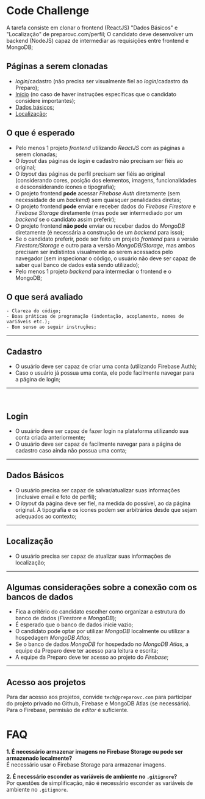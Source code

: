 # Code Challenge

A tarefa consiste em clonar o frontend (ReactJS) "Dados Básicos" e "Localização" de preparovc.com/perfil; O candidato deve desenvolver um backend (NodeJS) capaz de intermediar as requisições entre frontend e MongoDB;

## Páginas a serem clonadas

-   _login_/cadastro (não precisa ser visualmente fiel ao _login_/cadastro da Preparo);
-   [Início](https://preparovc.com/perfil) (no caso de haver instruções específicas que o candidato considere importantes);
-   [Dados básicos](https://preparovc.com/perfil/formsperfil);
-   [Localização](https://preparovc.com/perfil/formslocalizacao);

## O que é esperado

-   Pelo menos 1 projeto _frontend_ utilizando _ReactJS_ com as páginas a serem clonadas;
-   O _layout_ das páginas de _login_ e cadastro não precisam ser fiéis ao original;
-   O _layout_ das páginas de perfil precisam ser fiéis ao original (considerando cores, posição dos elementos, imagens, funcionalidades e desconsiderando ícones e tipografia);
-   O projeto frontend **pode** acessar _Firebase Auth_ diretamente (sem necessidade de um _backend_) sem quaisquer penalidades diretas;
-   O projeto frontend **pode** enviar e receber dados do _Firebase Firestore_ e _Firebase Storage_ diretamente (mas pode ser intermediado por um _backend_ se o candidato assim preferir);
-   O projeto frontend **não pode** enviar ou receber dados do _MongoDB_ diretamente (é necessária a construção de um _backend_ para isso);
-   Se o candidato preferir, pode ser feito um projeto _frontend_ para a versão _Firestore/Storage_ e outro para a versão _MongoDB/Storage_, mas ambos precisam ser indistintos visualmente ao serem acessados pelo navegador (sem inspecionar o código, o usuário não deve ser capaz de saber qual banco de dados está sendo utilizado);
-   Pelo menos 1 projeto _backend_ para intermediar o frontend e o MongoDB;

## O que será avaliado

    - Clareza do código;
    - Boas práticas de programação (indentação, acoplamento, nomes de variáveis etc.);
    - Bom senso ao seguir instruções;

---

## Cadastro

-   O usuário deve ser capaz de criar uma conta (utilizando Firebase Auth);
-   Caso o usuário já possua uma conta, ele pode facilmente navegar para a página de login;

---
<br>

## Login

-   O usuário deve ser capaz de fazer login na plataforma utilizando sua conta criada anteriormente;
-   O usuário deve ser capaz de facilmente navegar para a página de cadastro caso ainda não possua uma conta;

---

## Dados Básicos

-   O usuário precisa ser capaz de salvar/atualizar suas informações (inclusive email e foto de perfil);
-   O _layout_ da página deve ser fiel, na medida do possível, ao da página original. A tipografia e os ícones podem ser arbitrários desde que sejam adequados ao contexto;

---

## Localização

-   O usuário precisa ser capaz de atualizar suas informações de localização;

---

## Algumas considerações sobre a conexão com os bancos de dados

-   Fica a critério do candidato escolher como organizar a estrutura do banco de dados (_Firestore_ e _MongoDB_);
-   É esperado que o banco de dados inicie vazio;
-   O candidato pode optar por utilizar _MongoDB_ localmente ou utilizar a hospedagem _MongoDB Atlas_;
-   Se o banco de dados _MongoDB_ for hospedado no _MongoDB Atlas_, a equipe da Preparo deve ter acesso para leitura e escrita;
-   A equipe da Preparo deve ter acesso ao projeto do _Firebase_;

---

## Acesso aos projetos

Para dar acesso aos projetos, convide `tech@preparovc.com` para participar do projeto privado no Github, Firebase e MongoDB Atlas (se necessário). Para o Firebase, permisão de _editor_ é suficiente.

# FAQ

**1. É necessário armazenar imagens no Firebase Storage ou pode ser armazenado localmente?**<br>
É necessário usar o Firebase Storage para armazenar imagens.

**2. É necessário esconder as variáveis de ambiente no `.gitignore`?**<br>
Por questões de simplificação, não é necessário esconder as variáveis de ambiente no `.gitignore`.

